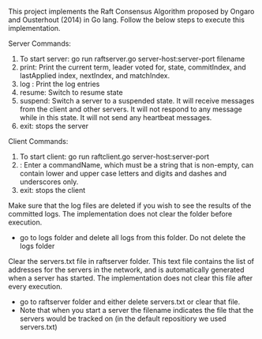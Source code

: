 This project implements the Raft Consensus Algorithm proposed by Ongaro and Ousterhout (2014) in Go lang.
Follow the below steps to execute this implementation.

Server Commands:
1. To start server: go run raftserver.go server-host:server-port filename
2. print: Print the current term, leader voted for, state, commitIndex, and lastApplied index, nextIndex, and matchIndex.
3. log : Print the log entries
4. resume: Switch to resume state
5. suspend: Switch a server to a suspended state. 
It will receive messages from the client and other servers. 
It will not respond to any message while in this state.
It will not send any heartbeat messages.
6. exit: stops the server

Client Commands:
1. To start client: go run raftclient.go server-host:server-port
2. <commandName>: Enter a commandName, which must be a string that is non-empty, can contain lower and upper case letters and digits and dashes and underscores only.
3. exit: stops the client


Make sure that the log files are deleted if you wish to see the results of the committed logs. The implementation does not clear the folder before execution.
- go to logs folder and delete all logs from this folder. Do not delete the logs folder

Clear the servers.txt file in raftserver folder. This text file contains the list of addresses for the servers in the network, and is automatically generated when a server 
has started. The implementation does not clear this file after every execution. 
- go to raftserver folder and either delete servers.txt or clear that file. 
- Note that when you start a server the filename indicates the file that the servers would be tracked on (in the default repositiory we used servers.txt)
